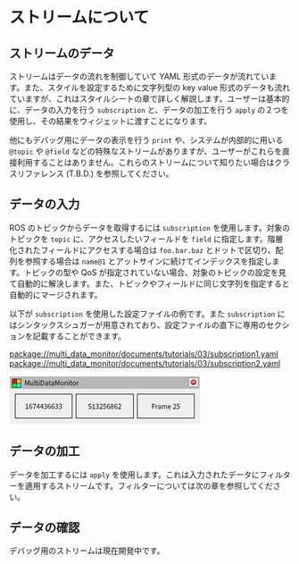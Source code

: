 # ストリームについて

## ストリームのデータ

ストリームはデータの流れを制御していて YAML 形式のデータが流れています。また、スタイルを設定するために文字列型の key value 形式のデータも流れていますが、これはスタイルシートの章で詳しく解説します。ユーザーは基本的に、データの入力を行う `subscription` と、データの加工を行う `apply` の２つを使用し、その結果をウィジェットに渡すことになります。

他にもデバッグ用にデータの表示を行う `print` や、システムが内部的に用いる `@topic` や `@field` などの特殊なストリームがありますが、ユーザーがこれらを直接利用することはありません。これらのストリームについて知りたい場合はクラスリファレンス (T.B.D.) を参照してください。

## データの入力

ROS のトピックからデータを取得するには `subscription` を使用します。対象のトピックを `topic` に、アクセスしたいフィールドを `field` に指定します。階層化されたフィールドにアクセスする場合は `foo.bar.baz` とドットで区切り、配列を参照する場合は `name@1` とアットサインに続けてインデックスを指定します。トピックの型や QoS が指定されていない場合、対象のトピックの設定を見て自動的に解決します。また、トピックやフィールドに同じ文字列を指定すると自動的にマージされます。

以下が `subscription` を使用した設定ファイルの例です。また `subscription` にはシンタックスシュガーが用意されており、設定ファイルの直下に専用のセクションを記載することができます。

[package://multi_data_monitor/documents/tutorials/03/subscription1.yaml](subscription1.yaml)
[package://multi_data_monitor/documents/tutorials/03/subscription2.yaml](subscription2.yaml)

![subscription](subscription.png)

## データの加工

データを加工するには `apply` を使用します。これは入力されたデータにフィルターを適用するストリームです。フィルターについては次の章を参照してください。

## データの確認

デバッグ用のストリームは現在開発中です。
